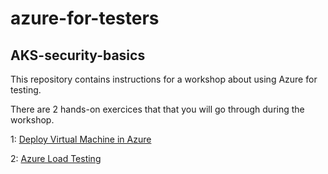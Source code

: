 # azure-for-testers

## AKS-security-basics

This repository contains instructions for a workshop about using Azure for testing.

There are 2 hands-on exercices that that you will go through during the workshop.

1: <a href="https://github.com/pelithne/azure-for-testers/blob/main/deploy-vm.md">Deploy Virtual Machine in Azure</a>

2: <a href="https://github.com/pelithne/azure-for-testers/blob/main/azure-load-testing-service.md">Azure Load Testing</a>

